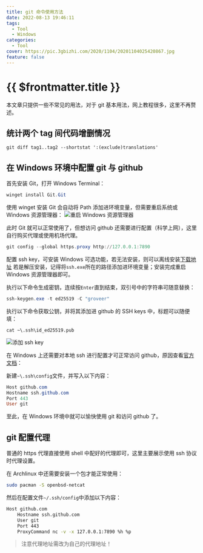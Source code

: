 ```yaml
---
title: git 命令使用方法
date: 2022-08-13 19:46:11
tags:
  - Tool
  - Windows
categories:
  - Tool
cover: https://pic.3gbizhi.com/2020/1104/20201104025420867.jpg
feature: false
---
```

# {{ $frontmatter.title }}

本文章只提供一些不常见的用法，对于 git 基本用法，网上教程很多，这里不再赘述。

## 统计两个 tag 间代码增删情况

```shell
git diff tag1..tag2 --shortstat ':(exclude)translations'
```

## 在 Windows 环境中配置 git 与 github

首先安装 Git，打开 Windows Terminal：

```powershell
winget install Git.Git
```

使用 winget 安装 Git 会自动将 Path 添加进环境变量，但需要重启系统或 Windows 资源管理器：
![重启 Windows 资源管理器](/img/git/restart_explorer.png)

此时 Git 就可以正常使用了，但想访问 github 还需要进行配置（科学上网），这里自行购买代理或使用机场代理。

```powershell
git config --global https.proxy http://127.0.0.1:7890
```

配置 ssh key，可安装 Windows 可选功能，若无法安装，则可以离线安装[下载地址](https://github.com/PowerShell/Win32-OpenSSH/releases)
若是解压安装，记得将`ssh.exe`所在的路径添加进环境变量；安装完成重启 Windows 资源管理器即可。

执行以下命令生成密钥，连续按`Enter`直到结束，双引号中的字符串可随意替换：

```powershell
ssh-keygen.exe -t ed25519 -C "groveer"
```

执行以下命令获取公钥，并将其添加进 github 的 SSH keys 中，标题可以随便填：

```
cat ~\.ssh\id_ed25519.pub
```

![添加 ssh key](/img/git/add_sshkey.png)

在 Windows 上还需要对本地 ssh 进行配置才可正常访问 github，原因查看[官方文档](https://docs.github.com/zh/authentication/troubleshooting-ssh/using-ssh-over-the-https-port)：

新建`~\.ssh\config`文件，并写入以下内容：

```powershell
Host github.com
Hostname ssh.github.com
Port 443
User git
```

至此，在 Windows 环境中就可以愉快使用 git 和访问 github 了。

## git 配置代理

普通的 https 代理直接使用 shell 中配好的代理即可，这里主要展示使用 ssh 协议时代理设置。

在 Archlinux 中还需要安装一个包才能正常使用：

```bash
sudo pacman -S openbsd-netcat
```

然后在配置文件`~/.ssh/config`中添加以下内容：

```bash
Host github.com
    Hostname ssh.github.com
    User git
    Port 443
    ProxyCommand nc -v -x 127.0.0.1:7890 %h %p
```

> 注意代理地址需改为自己的代理地址！
